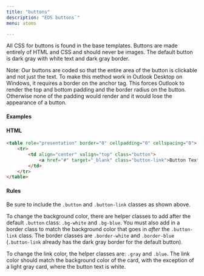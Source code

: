 ```yaml
---
title: "buttons"
description: "EDS buttons`"
menu: atoms

---
```


All CSS for buttons is found in the base templates. Buttons are made entirely of HTML and CSS and should never be images. The default button is dark gray with white text and dark gray border.

<div class="note">
Note: Our buttons are coded so that the entire area of the button is clickable and not just the text. To make this method work in Outlook Desktop on Windows, it requires a border on the anchor tag. This forces Outlook to render the top and bottom padding and the border radius on the button. Otherwise none of the padding would render and it would lose the appearance of a button.
</div>

#### Examples
<eds-button></eds-button>

#### HTML
```html
<table role="presentation" border="0" cellpadding="0" cellspacing="0">
	<tr>
		<td align="center" valign="top" class="button">
			<a href="#" target="_blank" class="button-link">Button Text</a>
		</td>
	</tr>
</table>
```

#### Rules
Be sure to include the `.button` and `.button-link` classes as shown above.

To change the background color, there are helper classes to add after the default `.button` class: `.bg-white` and `.bg-blue`. You must also add in a border class to match the background color that goes in *after* the `.button-link` class. The border classes are `.border-white` and `.border-blue` (`.button-link` already has the dark gray border for the default button).

To change the link color, the helper classes are: `.gray` and `.blue`. The link color should match the background color of the card, with the exception of a light gray card, where the button text is white.

<script>
class EdsButton extends HTMLElement {
	get template() {
		let t = document.createElement("template");
		t.innerHTML = `
		<head>
			<style>
				@import url( '/css/email/eds.css' )
			</style>
		</head>
		<body>
		<div style="padding: 12px;background-color: #f4f4f4;">
			<table role="presentation" border="0" cellpadding="0" cellspacing="0">
				<tr>
					<td align="center" valign="top" class="button">
						<a href="#" class="button-link">Button Text</a>
					</td>
					<td class="ps8"></td>
					<td align="center" valign="top" class="button bg-blue">
						<a href="#" class="button-link border-blue white">Button Text</a>
					</td>
					<td class="ps8"></td>
					<td align="center" valign="top" class="button bg-white">
						<a href="#" class="button-link border-white gray">Button Text</a>
					</td>
					<td class="ps8"></td>
					<td align="center" valign="top" class="button bg-white">
						<a href="#" class="button-link border-white blue">Button Text</a>
					</td>
				</tr>
			</table>
			</div>
		</body>
		`;
		return t;
	}
	constructor() {
		super();
	}
	connectedCallback() {
		let clone = this.template.content.cloneNode(true);
		this.attachShadow({ mode: "open" });
		this.shadowRoot.appendChild(clone);
	}
} // end Class
customElements.define("eds-button", EdsButton);
</script>
